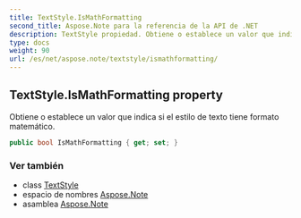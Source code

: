 ```yaml
---
title: TextStyle.IsMathFormatting
second_title: Aspose.Note para la referencia de la API de .NET
description: TextStyle propiedad. Obtiene o establece un valor que indica si el estilo de texto tiene formato matemático.
type: docs
weight: 90
url: /es/net/aspose.note/textstyle/ismathformatting/
---
```

## TextStyle.IsMathFormatting property

Obtiene o establece un valor que indica si el estilo de texto tiene formato matemático.

```csharp
public bool IsMathFormatting { get; set; }
```

### Ver también

* class [TextStyle](../)
* espacio de nombres [Aspose.Note](../../textstyle/)
* asamblea [Aspose.Note](../../../)


